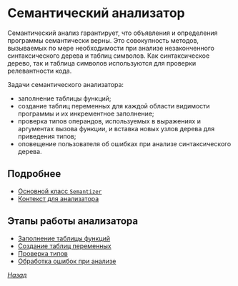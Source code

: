 # Семантический анализатор

Семантический анализ гарантирует, что объявления и определения программы семантически верны. Это совокупность методов, вызываемых по мере необходимости при анализе незаконченного синтаксического дерева и таблиц символов. Как синтаксическое дерево, так и таблица символов используются для проверки релевантности кода.

Задачи семантического анализатора:
* заполнение таблицы функций;
* создание таблиц переменных для каждой области видимости программы и их инкрементное заполнение;
* проверка типов операндов, используемых в выражениях и аргументах вызова функции, и вставка новых узлов дерева для приведения типов;
* оповещение пользователя об ошибках при анализе синтаксического дерева.

## Подробнее

* [Основной класс `Semantizer`](class.md)
* [Контекст для анализатора](context.md)

## Этапы работы анализатора

* [Заполнение таблицы функций](functions_table_filling.md)
* [Создание таблиц переменных](variables_table_filling.md)
* [Проверка типов](type_checking.md)
* [Обработка ошибок при анализе](errors_handling.md)

[_Назад_](../README.md)
